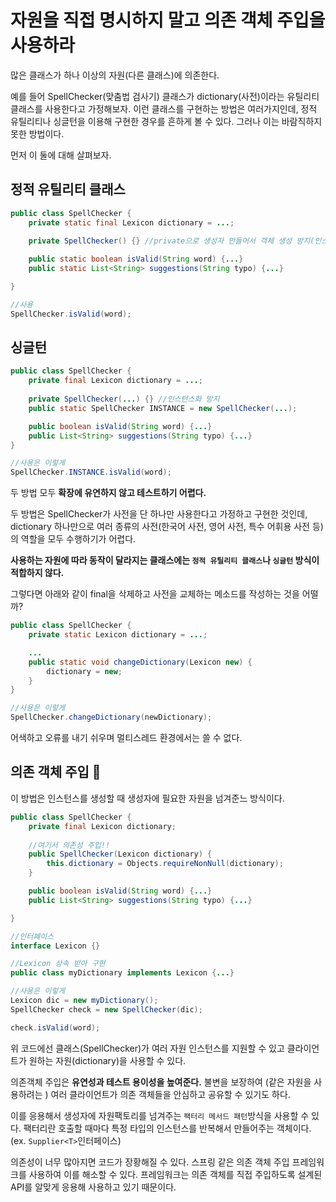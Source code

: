 # 자원을 직접 명시하지 말고 의존 객체 주입을 사용하라

많은 클래스가 하나 이상의 자원(다른 클래스)에 의존한다.

예를 들어 SpellChecker(맞춤법 검사기) 클래스가 dictionary(사전)이라는 유틸리티 클래스를 사용한다고 가정해보자. 이런 클래스를 구현하는 방법은 여러가지인데, 정적 유틸리티나 싱글턴을 이용해 구현한 경우를 흔하게 볼 수 있다. 그러나 이는 바람직하지 못한 방법이다.

먼저 이 둘에 대해 살펴보자.

## 정적 유틸리티 클래스

```java
public class SpellChecker {
	private static final Lexicon dictionary = ...;
	
	private SpellChecker() {} //private으로 생성자 만들어서 객체 생성 방지(인스턴스화 방지) - 아이템4 참고

	public static boolean isValid(String word) {...}
	public static List<String> suggestions(String typo) {...}

}

//사용
SpellChecker.isValid(word);
```

## 싱글턴

```java
public class SpellChecker {
	private final Lexicon dictionary = ...;
	
	private SpellChecker(...) {} //인스턴스화 방지
	public static SpellChecker INSTANCE = new SpellChecker(...);

	public boolean isValid(String word) {...}
	public List<String> suggestions(String typo) {...}
}

//사용은 이렇게
SpellChecker.INSTANCE.isValid(word);
```

두 방법 모두 **확장에 유연하지 않고 테스트하기 어렵다.**

두 방법은 SpellChecker가 사전을 단 하나만 사용한다고 가정하고 구현한 것인데, dictionary 하나만으로 여러 종류의 사전(한국어 사전, 영어 사전, 특수 어휘용 사전 등)의 역할을 모두 수행하기가 어렵다.

**사용하는 자원에 따라 동작이 달라지는 클래스에는 `정적 유틸리티 클래스`나 `싱글턴` 방식이 적합하지 않다.**

그렇다면 아래와 같이 final을 삭제하고 사전을 교체하는 메소드를 작성하는 것을 어떨까?

```java
public class SpellChecker {
	private static Lexicon dictionary = ...;

	...
	public static void changeDictionary(Lexicon new) {
		dictionary = new;
	}
}

//사용은 이렇게
SpellChecker.changeDictionary(newDictionary);
```

어색하고 오류를 내기 쉬우며 멀티스레드 환경에서는 쓸 수 없다.

## 의존 객체 주입 🔸

이 방법은 인스턴스를 생성할 때 생성자에 필요한 자원을 넘겨준느 방식이다.

```java
public class SpellChecker {
	private final Lexicon dictionary;
	
	//여기서 의존성 주입!!
	public SpellChecker(Lexicon dictionary) {
		this.dictionary = Objects.requireNonNull(dictionary);
	}

	public boolean isValid(String word) {...}
	public List<String> suggestions(String typo) {...}

}

//인터페이스
interface Lexicon {}

//Lexicon 상속 받아 구현
public class myDictionary implements Lexicon {...}

//사용은 이렇게
Lexicon dic = new myDictionary();
SpellChecker check = new SpellChecker(dic);

check.isValid(word);
```

위 코드에선 클래스(SpellChecker)가 여러 자원 인스턴스를 지원할 수 있고 클라이언트가 원하는 자원(dictionary)을 사용할 수 있다.

의존객체 주입은 **유연성과 테스트 용이성을 높여준다.** 불변을 보장하여 (같은 자원을 사용하려는 ) 여러 클라이언트가 의존 객체들을 안심하고 공유할 수 있기도 하다.

이를 응용해서 생성자에 자원팩토리를 넘겨주는 `팩터리 메서드 패턴`방식을 사용할 수 있다. 팩터리란 호출할 때마다 특정 타입의 인스턴스를 반복해서 만들어주는 객체이다.(ex. `Supplier<T>`인터페이스)

의존성이 너무 많아지면 코드가 장황해질 수 있다. 스프링 같은 의존 객체 주입 프레임워크를 사용하여 이를 해소할 수 있다. 프레임워크는 의존 객체를 직접 주입하도록 설계된 API를 알맞게 응용해 사용하고 있기 때문이다.
